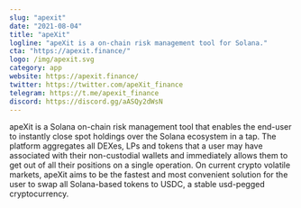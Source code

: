 ```yaml
---
slug: "apexit"
date: "2021-08-04"
title: "apeXit"
logline: "apeXit is a on-chain risk management tool for Solana."
cta: "https://apexit.finance/"
logo: /img/apexit.svg
category: app
website: https://apexit.finance/
twitter: https://twitter.com/apeXit_finance
telegram: https://t.me/apexit_finance
discord: https://discord.gg/aASQy2dWsN
---
```


apeXit is a Solana on-chain risk management tool that enables the end-user to instantly close spot holdings over the Solana ecosystem in a tap. The platform aggregates all DEXes, LPs and tokens that a user may have associated with their non-custodial wallets and immediately allows them to get out of all their positions on a single operation. On current crypto volatile markets, apeXit aims to be the fastest and most convenient solution for the user to swap all Solana-based tokens to USDC, a stable usd-pegged cryptocurrency.

